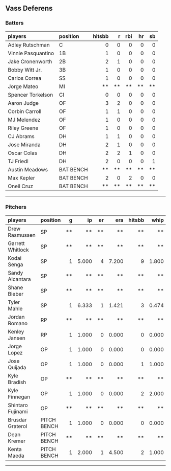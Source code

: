 ## Vass Deferens

### Batters

 
|players            |position  | hitsbb|  r| rbi| hr| sb| 
|:------------------|:---------|------:|--:|---:|--:|--:| 
|Adley Rutschman    |C         |      0|  0|   0|  0|  0| 
|Vinnie Pasquantino |1B        |      1|  0|   0|  0|  0| 
|Jake Cronenworth   |2B        |      2|  1|   0|  0|  0| 
|Bobby Witt Jr.     |3B        |      1|  0|   0|  0|  0| 
|Carlos Correa      |SS        |      1|  0|   0|  0|  0| 
|Jorge Mateo        |MI        |     **| **|  **| **| **| 
|Spencer Torkelson  |CI        |      0|  0|   0|  0|  0| 
|Aaron Judge        |OF        |      3|  2|   0|  0|  0| 
|Corbin Carroll     |OF        |      1|  1|   0|  0|  0| 
|MJ Melendez        |OF        |      1|  0|   0|  0|  0| 
|Riley Greene       |OF        |      1|  0|   0|  0|  0| 
|CJ Abrams          |DH        |      1|  1|   0|  0|  0| 
|Jose Miranda       |DH        |      2|  1|   0|  0|  0| 
|Oscar Colas        |DH        |      2|  2|   1|  0|  0| 
|TJ Friedl          |DH        |      2|  0|   0|  0|  1| 
|Austin Meadows     |BAT BENCH |     **| **|  **| **| **| 
|Max Kepler         |BAT BENCH |      2|  0|   2|  0|  0| 
|Oneil Cruz         |BAT BENCH |     **| **|  **| **| **| 


* * *

### Pitchers

 
|players           |position    |  g|    ip| er|   era| hitsbb|  whip| so|  w| sv| 
|:-----------------|:-----------|--:|-----:|--:|-----:|------:|-----:|--:|--:|--:| 
|Drew Rasmussen    |SP          | **|    **| **|    **|     **|    **| **| **| **| 
|Garrett Whitlock  |SP          | **|    **| **|    **|     **|    **| **| **| **| 
|Kodai Senga       |SP          |  1| 5.000|  4| 7.200|      9| 1.800|  4|  1|  0| 
|Sandy Alcantara   |SP          | **|    **| **|    **|     **|    **| **| **| **| 
|Shane Bieber      |SP          | **|    **| **|    **|     **|    **| **| **| **| 
|Tyler Mahle       |SP          |  1| 6.333|  1| 1.421|      3| 0.474|  4|  0|  0| 
|Jordan Romano     |RP          | **|    **| **|    **|     **|    **| **| **| **| 
|Kenley Jansen     |RP          |  1| 1.000|  0| 0.000|      0| 0.000|  2|  0|  1| 
|Jorge Lopez       |OP          |  1| 1.000|  0| 0.000|      0| 0.000|  0|  0|  0| 
|Jose Quijada      |OP          |  1| 1.000|  0| 0.000|      1| 1.000|  2|  0|  1| 
|Kyle Bradish      |OP          | **|    **| **|    **|     **|    **| **| **| **| 
|Kyle Finnegan     |OP          |  1| 1.000|  0| 0.000|      2| 2.000|  0|  0|  1| 
|Shintaro Fujinami |OP          | **|    **| **|    **|     **|    **| **| **| **| 
|Brusdar Graterol  |PITCH BENCH |  1| 1.000|  0| 0.000|      0| 0.000|  2|  0|  0| 
|Dean Kremer       |PITCH BENCH | **|    **| **|    **|     **|    **| **| **| **| 
|Kenta Maeda       |PITCH BENCH |  1| 2.000|  1| 4.500|      2| 1.000|  0|  0|  0| 


* * *


